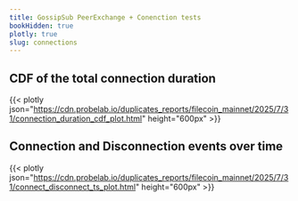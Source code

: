 ```yaml
---
title: GossipSub PeerExchange + Conenction tests
bookHidden: true
plotly: true
slug: connections
---
```


## CDF of the total connection duration

{{< plotly json="https://cdn.probelab.io/duplicates_reports/filecoin_mainnet/2025/7/31/connection_duration_cdf_plot.html" height="600px" >}}

## Connection and Disconnection events over time

{{< plotly json="https://cdn.probelab.io/duplicates_reports/filecoin_mainnet/2025/7/31/connect_disconnect_ts_plot.html" height="600px" >}}
